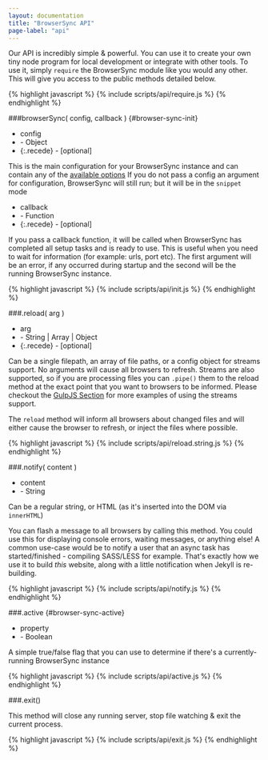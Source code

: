 ```yaml
---
layout: documentation
title: "BrowserSync API"
page-label: "api"
---
```


Our API is incredibly simple & powerful. You can use it to create your own
tiny node program for local development or integrate with other tools. To use it, simply <code>require</code> the BrowserSync module like you would any other.
This will give you access to the public methods detailed below.

{% highlight javascript %}
{% include scripts/api/require.js %}
{% endhighlight %}

###browserSync( config, callback ) {#browser-sync-init}

* config 
* \- Object
* {:.recede} \- [optional]

This is the main configuration for your BrowserSync instance and can contain any of the [available options](/docs/options)
If you do not pass a config an argument for configuration, BrowserSync will still run; but it will be in the `snippet` mode

* callback
* \- Function
* {:.recede} \- [optional]

If you pass a callback function, it will be called when BrowserSync has completed all setup tasks and is ready to use. This
is useful when you need to wait for information (for example: urls, port etc). The first argument will be an error, if any occurred
during startup and the second will be the running BrowserSync instance.

{% highlight javascript %}
{% include scripts/api/init.js %}
{% endhighlight %}


###.reload( arg )

* arg
* \- String \| Array \| Object
* {:.recede} \- [optional]

Can be a single filepath, an array of file paths, or a config object for streams support.
No arguments will cause all browsers to refresh. Streams are also supported, so if you are processing files you can `.pipe()` them to the reload method at the exact point that you 
want to browsers to be informed. Please checkout the [GulpJS Section]({{site.links.gulp}}) for more examples of using the streams support.

The `reload` method will inform all browsers about changed files and will either cause the browser to refresh, or inject the files where possible.

{% highlight javascript %}
{% include scripts/api/reload.string.js %}
{% endhighlight %}


###.notify( content )

* content 
* \- String

Can be a regular string, or HTML (as it's inserted into the DOM via `innerHTML`)

You can flash a message to all browsers by calling this method. You could use this for displaying console errors,
waiting messages, or anything else! A common use-case would be to notify a user that an async task has started/finished -
compiling SASS/LESS for example. That's exactly how we use it to build <em>this</em> website, along with a little notification 
when Jekyll is re-building.


{% highlight javascript %}
{% include scripts/api/notify.js %}
{% endhighlight %}

###.active {#browser-sync-active}

* property
* \- Boolean

A simple true/false flag that you can use to determine if there's a currently-running BrowserSync instance



{% highlight javascript %}
{% include scripts/api/active.js %}
{% endhighlight %}

###.exit()

This method will close any running server, stop file watching & exit the current process.

{% highlight javascript %}
{% include scripts/api/exit.js %}
{% endhighlight %}